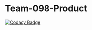 # Team-098-Product

[![Codacy Badge](https://api.codacy.com/project/badge/Grade/863beb43941a4a79bef690f9604fa290)](https://app.codacy.com/gh/BuildForSDGCohort2/Team-098-Product?utm_source=github.com&utm_medium=referral&utm_content=BuildForSDGCohort2/Team-098-Product&utm_campaign=Badge_Grade_Settings)